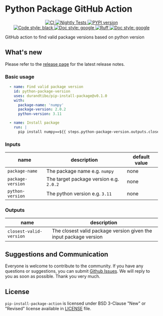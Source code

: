 # Python Package GitHub Action

<p align="center">
    <a href="https://github.com/durandtibo/pip-install-package-action/actions">
        <img alt="CI" src="https://github.com/durandtibo/pip-install-package-action/workflows/CI/badge.svg">
    </a>
    <a href="https://github.com/durandtibo/pip-install-package-action/actions">
        <img alt="Nightly Tests" src="https://github.com/durandtibo/pip-install-package-action/workflows/Nightly%20Tests/badge.svg">
    </a>
    <a href="https://github.com/durandtibo/pip-install-package-action/releases">
        <img alt="PYPI version" src="https://img.shields.io/github/v/release/durandtibo/pip-install-package-action?logo=github&sort=semver">
    </a>
    <br/>
    <a href="https://github.com/psf/black">
        <img  alt="Code style: black" src="https://img.shields.io/badge/code%20style-black-000000.svg">
    </a>
    <a href="https://google.github.io/styleguide/pyguide.html#s3.8-comments-and-docstrings">
        <img  alt="Doc style: google" src="https://img.shields.io/badge/%20style-google-3666d6.svg">
    </a>
    <a href="https://github.com/astral-sh/ruff">
        <img src="https://img.shields.io/endpoint?url=https://raw.githubusercontent.com/astral-sh/ruff/main/assets/badge/v2.json" alt="Ruff" style="max-width:100%;">
    </a>
    <a href="https://github.com/guilatrova/tryceratops">
        <img  alt="Doc style: google" src="https://img.shields.io/badge/try%2Fexcept%20style-tryceratops%20%F0%9F%A6%96%E2%9C%A8-black">
    </a>
    <br/>
</p>

GitHub action to find valid package versions based on python version

## What's new

Please refer to
the [release page](https://github.com/durandtibo/pip-install-package-action/releases) for
the latest release notes.

### Basic usage

```yaml
  - name: Find valid package version
    id: python-package-version
    uses: durandtibo/pip-install-package@v0.1.0
    with:
      package-name: 'numpy'
      package-version: 2.0.2
      python-version: 3.11

  - name: Install package
    run: |
      pip install numpy==${{ steps.python-package-version.outputs.closest-valid-version }}
```

### Inputs

| name              | description                             | default value |
|-------------------|-----------------------------------------|---------------|
| `package-name`    | The package name e.g. `numpy`           | none          |
| `package-version` | The target package version e.g. `2.0.2` | none          |
| `python-version`  | The python version e.g. `3.11`          | none          |

### Outputs

| name                    | description                                                       |
|-------------------------|-------------------------------------------------------------------|
| `closest-valid-version` | The closest valid package version given the input package version |                                                    |

## Suggestions and Communication

Everyone is welcome to contribute to the community.
If you have any questions or suggestions, you can
submit [Github Issues](https://github.com/durandtibo/pip-install-package-action/issues).
We will reply to you as soon as possible. Thank you very much.

## License

`pip-install-package-action` is licensed under BSD 3-Clause "New" or "Revised" license available
in [LICENSE](LICENSE)
file.
